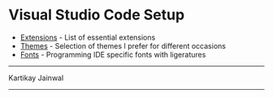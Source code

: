 # Visual Studio Code Setup

- [Extensions](extension.md) - List of essential extensions 
- [Themes](theme.md) - Selection of themes I prefer for different occasions
- [Fonts](font.md) - Programming IDE specific fonts with ligeratures
___

Kartikay Jainwal

---
